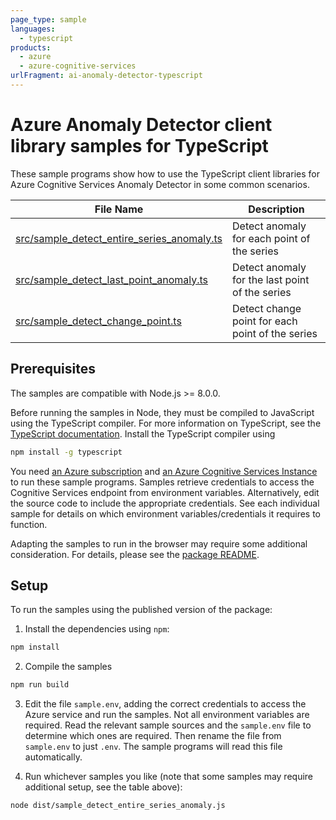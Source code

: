 ```yaml
---
page_type: sample
languages:
  - typescript
products:
  - azure
  - azure-cognitive-services
urlFragment: ai-anomaly-detector-typescript
---
```


# Azure Anomaly Detector client library samples for TypeScript

These sample programs show how to use the TypeScript client libraries for Azure Cognitive Services Anomaly Detector in some common scenarios.

| **File Name**                                                       | **Description**                                  |
| ------------------------------------------------------------------- | ------------------------------------------------ |
| [src/sample_detect_entire_series_anomaly.ts][detectentireseriesanomaly] | Detect anomaly for each point of the series      |
| [src/sample_detect_last_point_anomaly.ts][detectlastpointanomaly]       | Detect anomaly for the last point of the series  |
| [src/sample_detect_change_point.ts][detectchangepoint]                  | Detect change point for each point of the series |

## Prerequisites

The samples are compatible with Node.js >= 8.0.0.

Before running the samples in Node, they must be compiled to JavaScript using the TypeScript compiler. For more information on TypeScript, see the [TypeScript documentation][typescript]. Install the TypeScript compiler using

```bash
npm install -g typescript
```

You need [an Azure subscription][freesub] and [an Azure Cognitive Services Instance][azcogsvc] to run these sample programs. Samples retrieve credentials to access the Cognitive Services endpoint from environment variables. Alternatively, edit the source code to include the appropriate credentials. See each individual sample for details on which environment variables/credentials it requires to function.

Adapting the samples to run in the browser may require some additional consideration. For details, please see the [package README][package].

## Setup

To run the samples using the published version of the package:

1. Install the dependencies using `npm`:

```bash
npm install
```

2. Compile the samples

```bash
npm run build
```

3. Edit the file `sample.env`, adding the correct credentials to access the Azure service and run the samples. Not all environment variables are required. Read the relevant sample sources and the `sample.env` file to determine which ones are required. Then rename the file from `sample.env` to just `.env`. The sample programs will read this file automatically.

4. Run whichever samples you like (note that some samples may require additional setup, see the table above):

```bash
node dist/sample_detect_entire_series_anomaly.js
```

[detectentireseriesanomaly]: https://github.com/Azure/azure-sdk-for-js/tree/master/sdk/anomalydetector/ai-anomaly-detector/samples/typescript/src/sample_detect_entire_series_anomaly.ts
[detectlastpointanomaly]: https://github.com/Azure/azure-sdk-for-js/tree/master/sdk/anomalydetector/ai-anomaly-detector/samples/typescript/src/sample_detect_last_point_anomaly.ts
[detectchangepoint]: https://github.com/Azure/azure-sdk-for-js/tree/master/sdk/anomalydetector/ai-anomaly-detector/samples/typescript/src/sample_detect_change_point.ts
[azcogsvc]: https://docs.microsoft.com/azure/cognitive-services/cognitive-services-apis-create-account
[freesub]: https://azure.microsoft.com/free/
[package]: https://github.com/Azure/azure-sdk-for-js/tree/master/sdk/anomalydetector/ai-anomaly-detector/README.md
[typescript]: https://www.typescriptlang.org/docs/home.html
